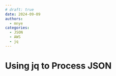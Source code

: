 ```yaml
---
# draft: true
date: 2024-09-09
authors:
  - mnye
categories:
  - JSON
  - AWS
  - jq
---
```


# Using jq to Process JSON